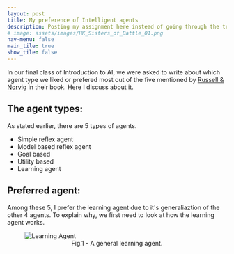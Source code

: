 ```yaml
---
layout: post
title: My preference of Intelligent agents
description: Posting my assignment here instead of going through the trouble of making a PDF
# image: assets/images/HK_Sisters_of_Battle_01.png
nav-menu: false
main_tile: true
show_tile: false
---
```

In our final class of Introduction to AI, we were asked to write about which agent type we liked or prefered most out of the five mentioned by [Russell & Norvig](https://en.wikipedia.org/wiki/Intelligent_agent#CITEREFRussellNorvig2003) in their book. Here I discuss about it.

## The agent types:
As stated earlier, there are 5 types of agents.

* Simple reflex agent
* Model based reflex agent
* Goal based
* Utility based
* Learning agent

## Preferred agent:
Among these 5, I prefer the learning agent due to it's generaliaztion of the other 4 agents. To explain why, we first need to look at how the learning agent works.
<style>
img {
  display: block;
  margin-left: auto;
  margin-right: auto;
}
</style>
<figure>
    <div style="display:block;" data-position="center center">
        <img 
            style="display: block;margin-left: auto;margin-right: auto;width=10%;" 
            src="{% link assets/images/LearningDiagram1.png %}" 
            alt="Learning Agent"
            style="width=10%"
        >
    </div>
    <figcaption align="center">Fig.1 - A general learning agent.</figcaption>
</figure>





